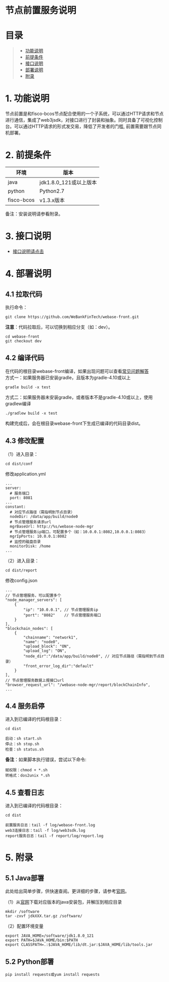 # 节点前置服务说明

# 目录
> * [功能说明](#chapter-1)
> * [前提条件](#chapter-2)
> * [接口说明](#chapter-3)
> * [部署说明](#chapter-4)
> * [附录](#chapter-5)

# 1. <a id="chapter-1"></a>功能说明
节点前置是和fisco-bcos节点配合使用的一个子系统，可以通过HTTP请求和节点进行通信，集成了web3jsdk，对接口进行了封装和抽象。同时具备了可视化控制台。可以通过HTTP请求的形式发交易，降低了开发者的门槛, 前置需要跟节点同机部署。

# 2. <a id="chapter-2"></a>前提条件

| 环境     | 版本              |
| ------  | --------------- |
| java     | jdk1.8.0_121或以上版本|
| python   | Python2.7|
| fisco-bcos |v1.3.x版本  |

  备注：安装说明请参看附录。

# 3. <a id="chapter-3"></a>接口说明

- [接口说明请点击](interface.md)

# 4. <a id="chapter-4"></a>部署说明

## 4.1 拉取代码

执行命令：
```shell
git clone https://github.com/WeBankFinTech/webase-front.git

```

**注意**：代码拉取后，可以切换到相应分支（如：dev）。

```shell
cd webase-front
git checkout dev
```

## 4.2 编译代码

在代码的根目录webase-front编译，如果出现问题可以查看[常见问题解答](install_FAQ.md)</br>
方式一：如果服务器已安装gradle，且版本为gradle-4.10或以上
```shell
gradle build -x test
```
方式二：如果服务器未安装gradle，或者版本不是gradle-4.10或以上，使用gradlew编译
```shell
./gradlew build -x test
```
构建完成后，会在根目录webase-front下生成已编译的代码目录dist。

## 4.3 修改配置
（1）进入目录：
```shell
cd dist/conf
```
修改application.yml
```
...
server: 
  # 服务端口
  port: 8081
...
constant:
  # 对应节点路径（需指明到节点目录）
  nodeDir: /data/app/build/node0
  # 节点管理服务请求url
  mgrBaseUrl: http://%s/webase-node-mgr
  # 节点管理服务ip端口，可配置多个（如：10.0.0.1:8082,10.0.0.1:8083）
  mgrIpPorts: 10.0.0.1:8082
  # 监控的磁盘目录
  monitorDisk: /home
...
```

（2）进入目录：
```shell
cd dist/report
```
修改config.json
```
...
// 节点管理服务，可以配置多个
"node_manager_servers": [
	{
		"ip": "10.0.0.1", // 节点管理服务ip
		"port": "8082"    // 节点管理服务端口
	}
],
"blockchain_nodes": [
	{
		"chainname": "network1",
		"name": "node0",
		"upload_block": "ON",
		"upload_log": "ON",
		"node_dir":"/data/app/build/node0", // 对应节点路径（需指明到节点目录）
		"front_error_log_dir":"default"
	}
],
// 节点管理服务数据上报接口url
"browser_request_url": "/webase-node-mgr/report/blockChainInfo",
...
```

## 4.4 服务启停

进入到已编译的代码根目录：
```shell
cd dist
```
```shell
启动：sh start.sh
停止：sh stop.sh
检查：sh status.sh
```
**备注**：如果脚本执行错误，尝试以下命令:
```shell
赋权限：chmod + *.sh
转格式：dos2unix *.sh
```

## 4.5 查看日志

进入到已编译的代码根目录：
```shell
cd dist
```
```
前置服务日志：tail -f log/webase-front.log
web3连接日志：tail -f log/web3sdk.log
report服务日志：tail -f report/log/report.log
```

# 5. <a id="chapter-5"></a>附录

## 5.1 Java部署

此处给出简单步骤，供快速查阅。更详细的步骤，请参考[官网](http://www.oracle.com/technetwork/java/javase/downloads/index.html)。

（1）从[官网](http://www.oracle.com/technetwork/java/javase/downloads/index.html)下载对应版本的java安装包，并解压到相应目录

```shell
mkdir /software
tar -zxvf jdkXXX.tar.gz /software/
```

（2）配置环境变量

```shell
export JAVA_HOME=/software/jdk1.8.0_121
export PATH=$JAVA_HOME/bin:$PATH
export CLASSPATH=.:$JAVA_HOME/lib/dt.jar:$JAVA_HOME/lib/tools.jar
```

## 5.2 Python部署

```shell
pip install requests或yum install requests
```
